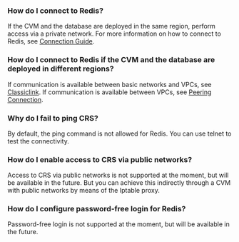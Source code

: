 ### How do I connect to Redis?
 If the CVM and the database are deployed in the same region, perform access via a private network. For more information on how to connect to Redis, see [Connection Guide](https://intl.cloud.tencent.com/document/product/239/7039).

 ### How do I connect to Redis if the CVM and the database are deployed in different regions?
 If communication is available between basic networks and VPCs, see [Classiclink](https://cloud.tencent.com/document/product/215/5002).
 If communication is available between VPCs, see [Peering Connection](https://cloud.tencent.com/document/product/215/5000).

 ### Why do I fail to ping CRS? 
 By default, the ping command is not allowed for Redis. You can use telnet to test the connectivity.

 ### How do I enable access to CRS via public networks? 
 Access to CRS via public networks is not supported at the moment, but will be available in the future.
 But you can achieve this indirectly through a CVM with public networks by means of the Iptable proxy.

 ### How do I configure password-free login for Redis? 
 Password-free login is not supported at the moment, but will be available in the future.


